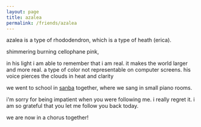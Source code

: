 ```yaml
---
layout: page
title: azalea
permalink: /friends/azalea
---
```


azalea is a type of rhododendron, which is a type of heath (erica). 

shimmering burning cellophane pink, 

in his light i am able to remember that i am real. it makes the world larger and more real. a type of color not representable on computer screens. his voice pierces the clouds in heat and clarity

we went to school in [sanba](/places/lakta) together, where we sang in small piano rooms. 

i'm sorry for being impatient when you were following me. i really regret it. i am so grateful that you let me follow you back today.

we are now in a chorus together!



